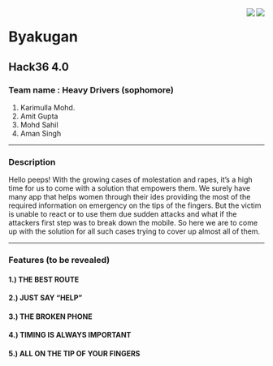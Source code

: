 <img src="https://media.sandhills.com/img.axd?id=4206255449&wid=&p=&ext=&w=0&h=0&t=&lp=&c=True&wt=False&sz=Max&rt=0&checksum=bg2KnWe3eNRDk7R0oE2FtdZNDo72zgJH" align="right" />

<img src="https://lh3.googleusercontent.com/jzAiuzLP2AxTq8jqXHQLqcO8GIPZ4q7cLqs8LzVbTuUiJE7kArttfniodGyBiSa_ZABGvAO-mIp9FtxJgTr6EMgL66zvUPMpPtCsAxhxU3Z42HhS3byOUKnCG_mQ31bYJnNQ_ull5Q=w181-h184-p-k" align="right" />


# Byakugan
## Hack36 4.0

### Team name : Heavy Drivers (sophomore)
1. Karimulla Mohd.
2. Amit Gupta
3. Mohd Sahil
4. Aman Singh
<!-- Horizontal Rule -->
---

### Description
Hello peeps! 
With the growing cases of molestation and rapes, it’s a high time for us to come with a solution that empowers them. We surely have many app that helps women through their ides providing the most of the required information on emergency on the tips of the fingers. But the victim is unable to react or to use them due sudden attacks and what if the attackers first step was to break down the mobile. So here we are to come up with the solution for all such cases trying to cover up almost all of them.

<!-- Horizontal Rule -->
---

### Features (to be revealed)

#### 1.) THE BEST ROUTE

#### 2.) JUST SAY “HELP”

#### 3.) THE BROKEN PHONE

#### 4.) TIMING IS ALWAYS IMPORTANT

#### 5.) ALL ON THE TIP OF YOUR FINGERS
